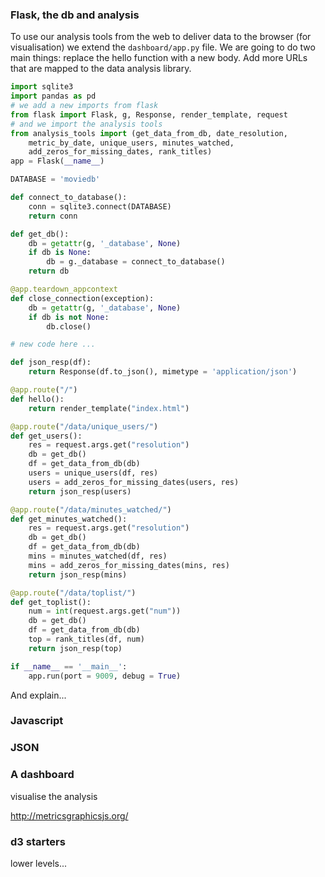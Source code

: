 
### Flask, the db and analysis

To use our analysis tools from the web to deliver data to the browser (for visualisation) we extend the `dashboard/app.py` file. We are going to do two main things: replace the hello function with a new body. Add more URLs that are mapped to the data analysis library.

```python
import sqlite3
import pandas as pd
# we add a new imports from flask
from flask import Flask, g, Response, render_template, request
# and we import the analysis tools
from analysis_tools import (get_data_from_db, date_resolution,
    metric_by_date, unique_users, minutes_watched,
    add_zeros_for_missing_dates, rank_titles)
app = Flask(__name__)

DATABASE = 'moviedb'

def connect_to_database():
    conn = sqlite3.connect(DATABASE)
    return conn

def get_db():
    db = getattr(g, '_database', None)
    if db is None:
        db = g._database = connect_to_database()
    return db

@app.teardown_appcontext
def close_connection(exception):
    db = getattr(g, '_database', None)
    if db is not None:
        db.close()

# new code here ...

def json_resp(df):
    return Response(df.to_json(), mimetype = 'application/json')

@app.route("/")
def hello():
    return render_template("index.html")

@app.route("/data/unique_users/")
def get_users():
    res = request.args.get("resolution")
    db = get_db()
    df = get_data_from_db(db)
    users = unique_users(df, res)
    users = add_zeros_for_missing_dates(users, res)
    return json_resp(users)

@app.route("/data/minutes_watched/")
def get_minutes_watched():
    res = request.args.get("resolution")
    db = get_db()
    df = get_data_from_db(db)
    mins = minutes_watched(df, res)
    mins = add_zeros_for_missing_dates(mins, res)
    return json_resp(mins)

@app.route("/data/toplist/")
def get_toplist():
    num = int(request.args.get("num"))
    db = get_db()
    df = get_data_from_db(db)
    top = rank_titles(df, num)
    return json_resp(top)

if __name__ == '__main__':
    app.run(port = 9009, debug = True)
```

And explain...

### Javascript 

### JSON

### A dashboard

visualise the analysis

http://metricsgraphicsjs.org/


### d3 starters

lower levels...
